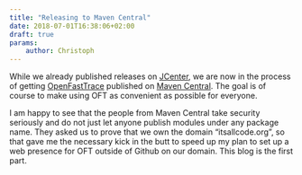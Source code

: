 ```yaml
---
title: "Releasing to Maven Central"
date: 2018-07-01T16:38:06+02:00
draft: true
params:
    author: Christoph
---
```


While we already published releases on [JCenter](https://bintray.com/bintray/jcenter), we are now in the process of getting [OpenFastTrace](https://github.com/itsallcode/openfasttrace) published on [Maven Central](https://search.maven.org/). The goal is of course to make using OFT as convenient as possible for everyone.

I am happy to see that the people from Maven Central take security seriously and do not just let anyone publish modules under any package name. They asked us to prove that we own the domain “itsallcode.org”, so that gave me the necessary kick in the butt to speed up my plan to set up a web presence for OFT outside of Github on our domain. This blog is the first part.